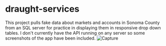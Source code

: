 # draught-services
This project pulls fake data about markets and accounts in Sonoma County from an SQL server for practice in displaying them in responsive drop down tables. I don't currently have the API running on any server so some screenshots of the app have been included.
![Capture](https://user-images.githubusercontent.com/51389011/222005809-e189317c-c668-432b-b2b5-83ed66cfcc79.PNG)
